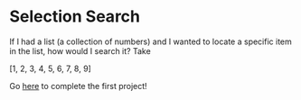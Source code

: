 # Selection Search

If I had a list (a collection of numbers) and I wanted to locate a specific item in the list, how would I search it? Take 

[1, 2, 3, 4, 5, 6, 7, 8, 9]

Go [here](https://github.com/haw230/linear-search/ "Linear Search") to complete the first project!
